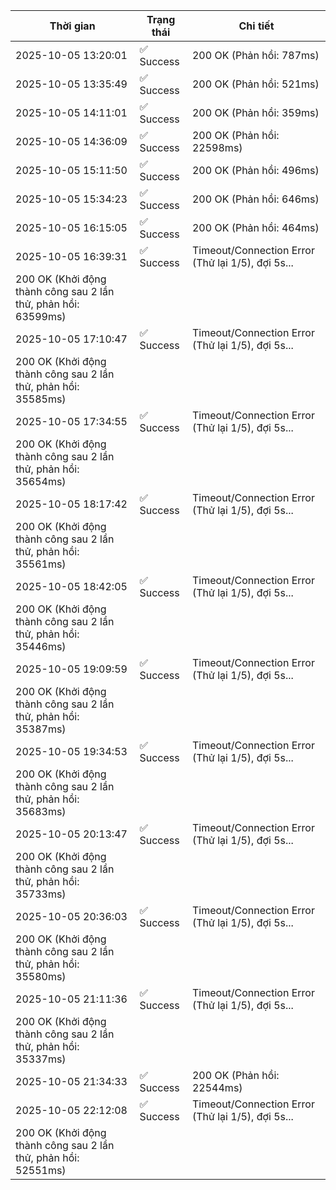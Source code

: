 | Thời gian | Trạng thái | Chi tiết |
|---|---|---|
| 2025-10-05 13:20:01 | ✅ Success | 200 OK (Phản hồi: 787ms) |
| 2025-10-05 13:35:49 | ✅ Success | 200 OK (Phản hồi: 521ms) |
| 2025-10-05 14:11:01 | ✅ Success | 200 OK (Phản hồi: 359ms) |
| 2025-10-05 14:36:09 | ✅ Success | 200 OK (Phản hồi: 22598ms) |
| 2025-10-05 15:11:50 | ✅ Success | 200 OK (Phản hồi: 496ms) |
| 2025-10-05 15:34:23 | ✅ Success | 200 OK (Phản hồi: 646ms) |
| 2025-10-05 16:15:05 | ✅ Success | 200 OK (Phản hồi: 464ms) |
| 2025-10-05 16:39:31 | ✅ Success | Timeout/Connection Error (Thử lại 1/5), đợi 5s...
200 OK (Khởi động thành công sau 2 lần thử, phản hồi: 63599ms) |
| 2025-10-05 17:10:47 | ✅ Success | Timeout/Connection Error (Thử lại 1/5), đợi 5s...
200 OK (Khởi động thành công sau 2 lần thử, phản hồi: 35585ms) |
| 2025-10-05 17:34:55 | ✅ Success | Timeout/Connection Error (Thử lại 1/5), đợi 5s...
200 OK (Khởi động thành công sau 2 lần thử, phản hồi: 35654ms) |
| 2025-10-05 18:17:42 | ✅ Success | Timeout/Connection Error (Thử lại 1/5), đợi 5s...
200 OK (Khởi động thành công sau 2 lần thử, phản hồi: 35561ms) |
| 2025-10-05 18:42:05 | ✅ Success | Timeout/Connection Error (Thử lại 1/5), đợi 5s...
200 OK (Khởi động thành công sau 2 lần thử, phản hồi: 35446ms) |
| 2025-10-05 19:09:59 | ✅ Success | Timeout/Connection Error (Thử lại 1/5), đợi 5s...
200 OK (Khởi động thành công sau 2 lần thử, phản hồi: 35387ms) |
| 2025-10-05 19:34:53 | ✅ Success | Timeout/Connection Error (Thử lại 1/5), đợi 5s...
200 OK (Khởi động thành công sau 2 lần thử, phản hồi: 35683ms) |
| 2025-10-05 20:13:47 | ✅ Success | Timeout/Connection Error (Thử lại 1/5), đợi 5s...
200 OK (Khởi động thành công sau 2 lần thử, phản hồi: 35733ms) |
| 2025-10-05 20:36:03 | ✅ Success | Timeout/Connection Error (Thử lại 1/5), đợi 5s...
200 OK (Khởi động thành công sau 2 lần thử, phản hồi: 35580ms) |
| 2025-10-05 21:11:36 | ✅ Success | Timeout/Connection Error (Thử lại 1/5), đợi 5s...
200 OK (Khởi động thành công sau 2 lần thử, phản hồi: 35337ms) |
| 2025-10-05 21:34:33 | ✅ Success | 200 OK (Phản hồi: 22544ms) |
| 2025-10-05 22:12:08 | ✅ Success | Timeout/Connection Error (Thử lại 1/5), đợi 5s...
200 OK (Khởi động thành công sau 2 lần thử, phản hồi: 52551ms) |
